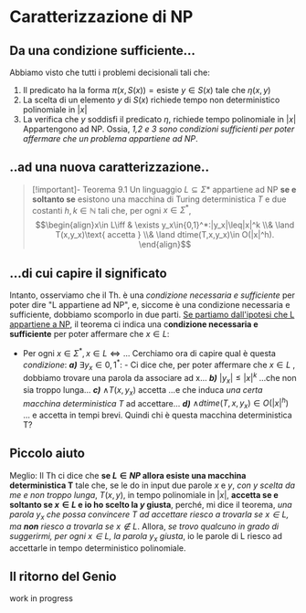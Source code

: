 # Caratterizzazione di NP
## Da una condizione sufficiente...
Abbiamo visto che tutti i problemi decisionali tali che:
1. Il predicato ha la forma $\pi(x,S(x))=\text{esiste }y\in S(x)\text{ tale che }\eta(x,y)$ 
2. La scelta di un elemento $y$ di $S(x)$ richiede tempo non deterministico polinomiale in $|x|$ 
3. La verifica che $y$ soddisfi il predicato $\eta$, richiede tempo polinomiale in $|x|$
Appartengono ad NP.
Ossia, *1,2 e 3 sono condizioni sufficienti per poter affermare che un problema appartiene ad NP*.
## ..ad una nuova caratterizzazione..
>[!important]- Teorema 9.1 
>Un linguaggio $L\subseteq\Sigma*$ appartiene ad NP **se e soltanto se** esistono una macchina di Turing deterministica $T$ e due costanti $h,k\in \mathbb{N}$ tali che, per ogni $x\in\Sigma^*$,
>$$\begin{align}x\in L\iff & \exists y_x\in{0,1}^*:|y_x|\leq|x|^k \\& \land T(x,y_x)\text{ accetta } \\& \land dtime(T,x,y_x)\in O(|x|^h).    \end{align}$$
## ...di cui capire il significato
Intanto, osserviamo che il Th. è una *condizione necessaria e sufficiente* per poter dire "L appartiene ad NP", e, siccome è una condizione necessaria e sufficiente, dobbiamo scomporlo in due parti.
<u>Se partiamo dall'ipotesi che L appartiene a NP</u>, il teorema ci indica una c**ondizione necessaria e sufficiente** per poter affermare che $x\in L$:
- Per ogni $x\in\Sigma^*, x\in L\iff...$
Cerchiamo ora di capire qual è questa *condizione*:
***a)*** $\exists y_x\in{0,1}^*$: - Ci dice che, per poter affermare che $x\in L$ , dobbiamo trovare una parola da associare ad x...
***b)*** $|y_x|\leq|x|^k$  ...che non sia troppo lunga...
***c)*** $\land T(x, y_x)\text{ accetta}$    ...e che induca *una certa macchina deterministica T*
  ad accettare...
  ***d)*** $\land dtime(T,x,y_x)\in O(|x|^h)$ ... e accetta in tempi brevi.
  Quindi chi è questa macchina deterministica T?
## Piccolo aiuto
Meglio: Il Th ci dice che **se $L\in NP$ allora esiste una macchina deterministica T** tale che, se le do in input due parole $x$ e $y$, *con y scelta da me e non troppo lunga*, $T(x,y)$, in tempo polinomiale in $|x|$, **accetta se e soltanto se $x\in L$ e io ho scelto la $y$ giusta**, perché, mi dice il teorema, *una parola $y_x$ che possa convincere T ad accettare riesco a trovarla se $x\in L$, ma **non** riesco a trovarla se $x\notin L$*.
Allora, *se trovo qualcuno in grado di suggerirmi, per ogni $x\in L$, la parola $y_x$ giusta*, io le parole di L riesco ad accettarle in tempo deterministico polinomiale.
## Il ritorno del Genio
work in progress